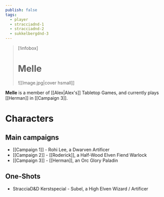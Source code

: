 ```yaml
---
publish: false
tags:
  - player
  - stracciadnd-1
  - stracciadnd-2
  - sukkelbergdnd-3
---
```

> [!infobox]  
> # Melle
> ![[Image.jpg|cover hsmall]]  

**Melle** is a member of [[Alex|Alex's]] Tabletop Games, and currently plays [[Herman]] in [[Campaign 3]].
# Characters
## Main campaigns
- [[Campaign 1]] - Rohi Lee, a Dwarven Artificer
- [[Campaign 2]] - [[Roderick]], a Half-Wood Elven Fiend Warlock
- [[Campaign 3]] - [[Herman]], an Orc Glory Paladin
## One-Shots
- StracciaD&D Kerstspecial - Subel, a High Elven Wizard / Artificer